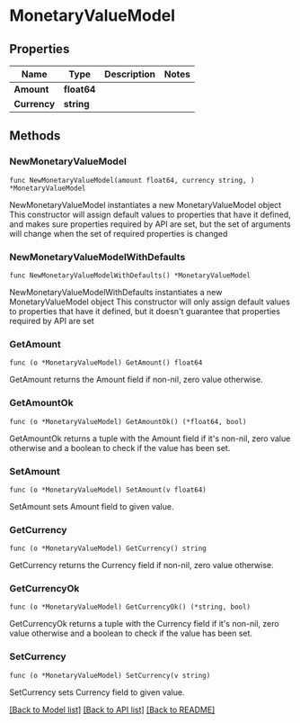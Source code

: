 # MonetaryValueModel

## Properties

Name | Type | Description | Notes
------------ | ------------- | ------------- | -------------
**Amount** | **float64** |  | 
**Currency** | **string** |  | 

## Methods

### NewMonetaryValueModel

`func NewMonetaryValueModel(amount float64, currency string, ) *MonetaryValueModel`

NewMonetaryValueModel instantiates a new MonetaryValueModel object
This constructor will assign default values to properties that have it defined,
and makes sure properties required by API are set, but the set of arguments
will change when the set of required properties is changed

### NewMonetaryValueModelWithDefaults

`func NewMonetaryValueModelWithDefaults() *MonetaryValueModel`

NewMonetaryValueModelWithDefaults instantiates a new MonetaryValueModel object
This constructor will only assign default values to properties that have it defined,
but it doesn't guarantee that properties required by API are set

### GetAmount

`func (o *MonetaryValueModel) GetAmount() float64`

GetAmount returns the Amount field if non-nil, zero value otherwise.

### GetAmountOk

`func (o *MonetaryValueModel) GetAmountOk() (*float64, bool)`

GetAmountOk returns a tuple with the Amount field if it's non-nil, zero value otherwise
and a boolean to check if the value has been set.

### SetAmount

`func (o *MonetaryValueModel) SetAmount(v float64)`

SetAmount sets Amount field to given value.


### GetCurrency

`func (o *MonetaryValueModel) GetCurrency() string`

GetCurrency returns the Currency field if non-nil, zero value otherwise.

### GetCurrencyOk

`func (o *MonetaryValueModel) GetCurrencyOk() (*string, bool)`

GetCurrencyOk returns a tuple with the Currency field if it's non-nil, zero value otherwise
and a boolean to check if the value has been set.

### SetCurrency

`func (o *MonetaryValueModel) SetCurrency(v string)`

SetCurrency sets Currency field to given value.



[[Back to Model list]](../README.md#documentation-for-models) [[Back to API list]](../README.md#documentation-for-api-endpoints) [[Back to README]](../README.md)


